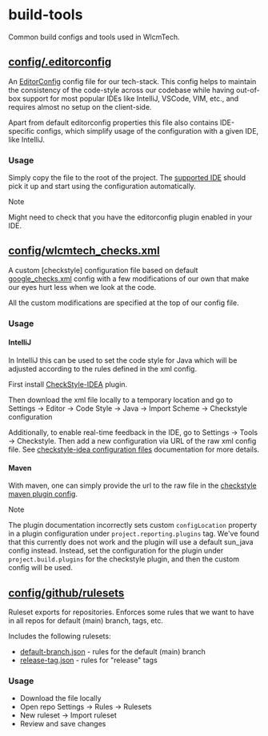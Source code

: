 # build-tools

Common build configs and tools used in WlcmTech.

## [config/.editorconfig](config/.editorconfig)

An [EditorConfig](https://editorconfig.org/) config file for our tech-stack. This config helps to maintain the consistency of the code-style across our codebase while having out-of-box support for most popular IDEs like IntelliJ, VSCode, VIM, etc., and requires almost no setup on the client-side.

Apart from default editorconfig properties this file also contains IDE-specific configs, which simplify usage of the configuration with a given IDE, like IntelliJ.

### Usage

Simply copy the file to the root of the project. The [supported IDE](https://editorconfig.org/#pre-installed) should pick it up and start using the configuration automatically.

> [!NOTE]
> Might need to check that you have the editorconfig plugin enabled in your IDE.

## [config/wlcmtech_checks.xml](config/wlcmtech_checks.xml)

A custom [checkstyle] configuration file based on default [google_checks.xml](https://github.com/checkstyle/checkstyle/blob/master/src/main/resources/google_checks.xml) config with a few modifications of our own that make our eyes hurt less when we look at the code.

All the custom modifications are specified at the top of our config file.

### Usage

#### IntelliJ

In IntelliJ this can be used to set the code style for Java which will be adjusted according to the rules defined in the xml config.

First install [CheckStyle-IDEA](https://plugins.jetbrains.com/plugin/1065-checkstyle-idea) plugin.

Then download the xml file locally to a temporary location and go to Settings -> Editor -> Code Style -> Java -> Import Scheme -> Checkstyle configuration

Additionally, to enable real-time feedback in the IDE, go to Settings -> Tools -> Checkstyle. Then add a new configuration via URL of the raw xml config file.
See [checkstyle-idea configuration files](https://github.com/jshiell/checkstyle-idea?tab=readme-ov-file#configuration-files) documentation for more details.

#### Maven

With maven, one can simply provide the url to the raw file in the [checkstyle maven plugin config](https://maven.apache.org/plugins/maven-checkstyle-plugin/examples/custom-checker-config.html).

> [!NOTE]
> The plugin documentation incorrectly sets custom `configLocation` property in a plugin configuration under `project.reporting.plugins` tag. We've found that this currently does not work and the plugin will use a default sun_java config instead.
> Instead, set the configuration for the plugin under `project.build.plugins` for the checkstyle plugin, and then the custom config will be used.




## [config/github/rulesets](config/github/rulesets/)

Ruleset exports for repositories. Enforces some rules that we want to have in all repos for default (main) branch, tags, etc.

Includes the following rulesets:

- [default-branch.json](config/github/rulesets/default-branch.json) - rules for the default (main) branch
- [release-tag.json](config/github/rulesets/release-tag.json) - rules for "release" tags

### Usage

- Download the file locally
- Open repo Settings -> Rules -> Rulesets
- New ruleset -> Import ruleset
- Review and save changes

